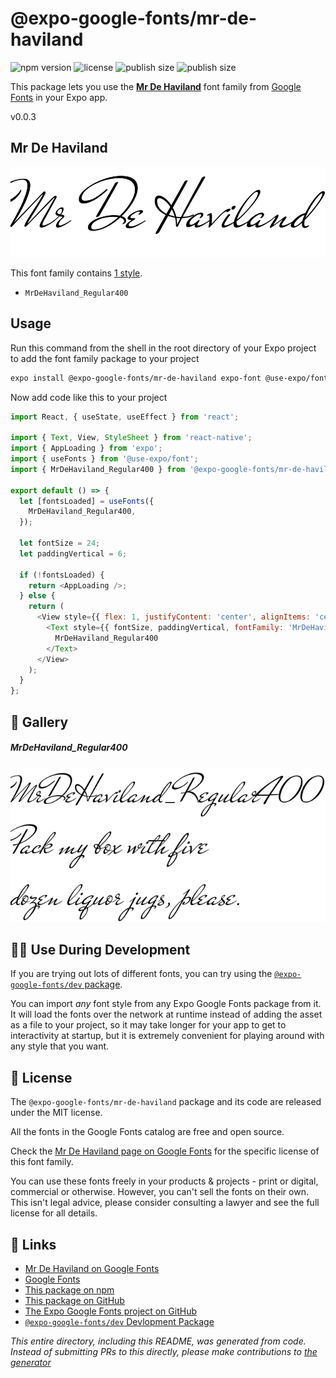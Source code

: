 # @expo-google-fonts/mr-de-haviland

![npm version](https://flat.badgen.net/npm/v/@expo-google-fonts/mr-de-haviland)
![license](https://flat.badgen.net/github/license/expo/google-fonts)
![publish size](https://flat.badgen.net/packagephobia/install/@expo-google-fonts/mr-de-haviland)
![publish size](https://flat.badgen.net/packagephobia/publish/@expo-google-fonts/mr-de-haviland)

This package lets you use the [**Mr De Haviland**](https://fonts.google.com/specimen/Mr+De+Haviland) font family from [Google Fonts](https://fonts.google.com/) in your Expo app.

v0.0.3

## Mr De Haviland

![Mr De Haviland](./font-family.png)

This font family contains [1 style](#-gallery).

- `MrDeHaviland_Regular400`

## Usage

Run this command from the shell in the root directory of your Expo project to add the font family package to your project
```sh
expo install @expo-google-fonts/mr-de-haviland expo-font @use-expo/font
```

Now add code like this to your project
```js
import React, { useState, useEffect } from 'react';

import { Text, View, StyleSheet } from 'react-native';
import { AppLoading } from 'expo';
import { useFonts } from '@use-expo/font';
import { MrDeHaviland_Regular400 } from '@expo-google-fonts/mr-de-haviland';

export default () => {
  let [fontsLoaded] = useFonts({
    MrDeHaviland_Regular400,
  });

  let fontSize = 24;
  let paddingVertical = 6;

  if (!fontsLoaded) {
    return <AppLoading />;
  } else {
    return (
      <View style={{ flex: 1, justifyContent: 'center', alignItems: 'center' }}>
        <Text style={{ fontSize, paddingVertical, fontFamily: 'MrDeHaviland_Regular400' }}>
          MrDeHaviland_Regular400
        </Text>
      </View>
    );
  }
};

```

## 🔡 Gallery

##### MrDeHaviland_Regular400
![MrDeHaviland_Regular400](./d8eabbdbc1c25c4982d316b366f4cd39f1d12589d7442ec03923353e8b739132.ttf.png)


## 👩‍💻 Use During Development

If you are trying out lots of different fonts, you can try using the [`@expo-google-fonts/dev` package](https://github.com/expo/google-fonts/tree/master/font-packages/dev#readme).

You can import *any* font style from any Expo Google Fonts package from it. It will load the fonts
over the network at runtime instead of adding the asset as a file to your project, so it may take longer
for your app to get to interactivity at startup, but it is extremely convenient
for playing around with any style that you want.

## 📖 License

The `@expo-google-fonts/mr-de-haviland` package and its code are released under the MIT license.

All the fonts in the Google Fonts catalog are free and open source.

Check the [Mr De Haviland page on Google Fonts](https://fonts.google.com/specimen/Mr+De+Haviland) for the specific license of this font family.

You can use these fonts freely in your products & projects - print or digital, commercial or otherwise. However, you can't sell the fonts on their own. This isn't legal advice, please consider consulting a lawyer and see the full license for all details.

## 🔗 Links

- [Mr De Haviland on Google Fonts](https://fonts.google.com/specimen/Mr+De+Haviland)
- [Google Fonts](https://fonts.google.com/)
- [This package on npm](https://www.npmjs.com/package/@expo-google-fonts/mr-de-haviland)
- [This package on GitHub](https://github.com/expo/google-fonts/tree/master/font-packages/mr-de-haviland)
- [The Expo Google Fonts project on GitHub](https://github.com/expo/google-fonts)
- [`@expo-google-fonts/dev` Devlopment Package](https://github.com/expo/google-fonts/tree/master/font-packages/dev)


*This entire directory, including this README, was generated from code. Instead of submitting PRs to this directly, please make contributions to [the generator](https://github.com/expo/google-fonts/tree/master/packages/generator)*
